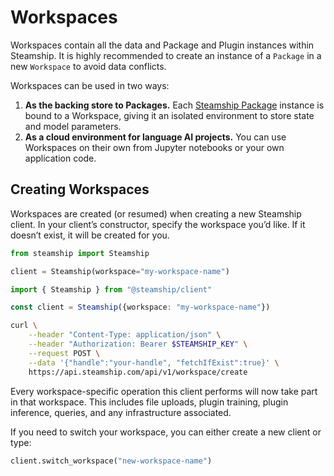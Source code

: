 <a id="workspaces"></a>

# Workspaces

Workspaces contain all the data and Package and Plugin instances within Steamship. It is highly recommended
to create an instance of a `Package` in a new `Workspace` to avoid data conflicts.

Workspaces can be used in two ways:

1. **As the backing store to Packages.**
   Each [Steamship Package](../packages#packages) instance is bound to a Workspace, giving it an isolated environment to store state and model parameters.
2. **As a cloud environment for language AI projects.**
   You can use Workspaces on their own from Jupyter notebooks or your own application code.

## Creating Workspaces

Workspaces are created (or resumed) when creating a new Steamship client.
In your client’s constructor, specify the workspace you’d like.
If it doesn’t exist, it will be created for you.

```python
from steamship import Steamship

client = Steamship(workspace="my-workspace-name")
```

```typescript
import { Steamship } from "@steamship/client"

const client = Steamship({workspace: "my-workspace-name"})
```

```bash
curl \
    --header "Content-Type: application/json" \
    --header "Authorization: Bearer $STEAMSHIP_KEY" \
    --request POST \
    --data '{"handle":"your-handle", "fetchIfExist":true}' \
    https://api.steamship.com/api/v1/workspace/create
```

Every workspace-specific operation this client performs will now take part in that workspace.
This includes file uploads, plugin training, plugin inference, queries, and any infrastructure associated.

If you need to switch your workspace, you can either create a new client or type:

```python
client.switch_workspace("new-workspace-name")
```
